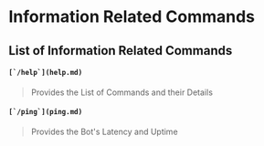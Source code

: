 # Information Related Commands

## List of Information Related Commands

#### ``[`/help`](help.md)``

> Provides the List of Commands and their Details

#### ``[`/ping`](ping.md)``

> Provides the Bot's Latency and Uptime

